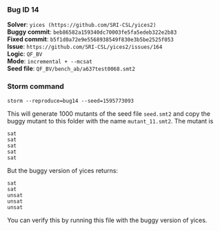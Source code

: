 ### Bug ID 14

**Solver**: `yices (https://github.com/SRI-CSL/yices2)`
<br>
**Buggy commit**: `beb86582a159340dc70003fe5fa5edeb322e2b83`
<br>
**Fixed commit**: `b5f1d0a72e9e5568938549f830e3b5be2525f053`
<br>
**Issue**: `https://github.com/SRI-CSL/yices2/issues/164`
<br>
**Logic**: `QF_BV`
<br>
**Mode**: `incremental + --mcsat`
<br>
**Seed file**: `QF_BV/bench_ab/a637test0068.smt2`


### Storm command

```
storm --reproduce=bug14 --seed=1595773093
```



This will generate 1000 mutants of the seed file `seed.smt2` and copy the buggy mutant to this folder with the 
name `mutant_11.smt2`. 
The mutant is 
```
sat
sat
sat
sat
sat

``` 

But the buggy version of yices returns: 
```
sat
sat
unsat
unsat
unsat
``` 
You can verify this by running this file with the buggy version of yices. 


